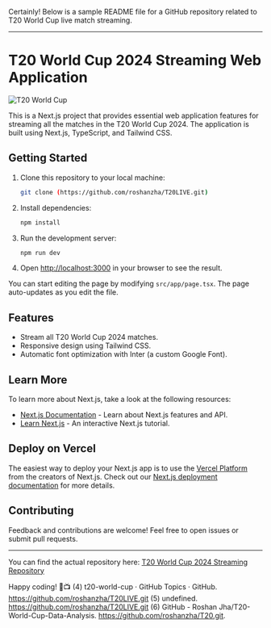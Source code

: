 Certainly! Below is a sample README file for a GitHub repository related to T20 World Cup live match streaming.

---

# T20 World Cup 2024 Streaming Web Application

![T20 World Cup](https://i.pinimg.com/originals/20/80/ba/2080ba41145ec3d94c4ccd354e18c476.png)

This is a Next.js project that provides essential web application features for streaming all the matches in the T20 World Cup 2024. The application is built using Next.js, TypeScript, and Tailwind CSS.

## Getting Started

1. Clone this repository to your local machine:

   ```bash
   git clone (https://github.com/roshanzha/T20LIVE.git)
   ```

2. Install dependencies:

   ```bash
   npm install
   ```

3. Run the development server:

   ```bash
   npm run dev
   ```

4. Open [http://localhost:3000](http://localhost:3000) in your browser to see the result.

You can start editing the page by modifying `src/app/page.tsx`. The page auto-updates as you edit the file.

## Features

- Stream all T20 World Cup 2024 matches.
- Responsive design using Tailwind CSS.
- Automatic font optimization with Inter (a custom Google Font).

## Learn More

To learn more about Next.js, take a look at the following resources:

- [Next.js Documentation](https://nextjs.org/docs) - Learn about Next.js features and API.
- [Learn Next.js](https://nextjs.org/learn) - An interactive Next.js tutorial.

## Deploy on Vercel

The easiest way to deploy your Next.js app is to use the [Vercel Platform](https://vercel.com/) from the creators of Next.js. Check out our [Next.js deployment documentation](https://nextjs.org/docs/deployment) for more details.

## Contributing

Feedback and contributions are welcome! Feel free to open issues or submit pull requests.

---

You can find the actual repository here: [T20 World Cup 2024 Streaming Repository](https://github.com/roshanzha/T20LIVE.git)

Happy coding! 🏏📺
(4) t20-world-cup · GitHub Topics · GitHub. https://github.com/roshanzha/T20LIVE.git
(5) undefined. https://github.com/roshanzha/T20LIVE.git
(6) GitHub - Roshan Jha/T20-World-Cup-Data-Analysis. https://github.com/roshanzha/T20.git.
